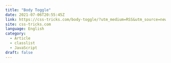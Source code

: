 ```yaml
---
title: "Body Toggle"
date: 2021-07-06T20:55:45Z
link: https://css-tricks.com/body-toggle/?utm_medium=RSS&utm_source=news.12bit.vn
site: css-tricks.com
language: English
category:
  - Article
  - classlist
  - JavaScript
draft: false
---
```

